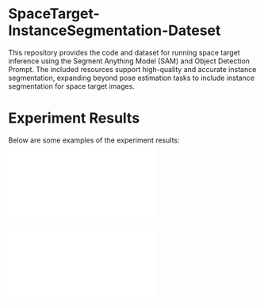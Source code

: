 # SpaceTarget-InstanceSegmentation-Dateset
This repository provides the code and dataset for running space target inference using the Segment Anything Model (SAM) and Object Detection Prompt. The included resources support high-quality and accurate instance segmentation, expanding beyond pose estimation tasks to include instance segmentation for space target images.

# Experiment Results
Below are some examples of the experiment results:
![Visualization Examples of Automatic Instance Segmentation Annotations for Different Space Target Datasets](figure/mypic1.pdf)

![Statistics on Space Target Instance Segmentation Results by Category: mask proportion distribution, mask counts, and mask pixel counts](figure/mypic2.pdf)
